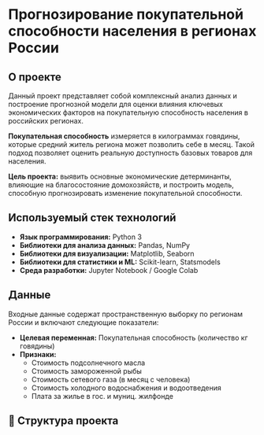# Прогнозирование покупательной способности населения в регионах России

## О проекте

Данный проект представляет собой комплексный анализ данных и построение прогнозной модели для оценки влияния ключевых экономических факторов на покупательную способность населения в российских регионах.

**Покупательная способность** измеряется в килограммах говядины, которые средний житель региона может позволить себе в месяц. Такой подход позволяет оценить реальную доступность базовых товаров для населения.

**Цель проекта:** выявить основные экономические детерминанты, влияющие на благосостояние домохозяйств, и построить модель, способную прогнозировать изменение покупательной способности.

## Используемый стек технологий

- **Язык программирования:** Python 3
- **Библиотеки для анализа данных:** Pandas, NumPy
- **Библиотеки для визуализации:** Matplotlib, Seaborn
- **Библиотеки для статистики и ML:** Scikit-learn, Statsmodels
- **Среда разработки:** Jupyter Notebook / Google Colab

## Данные

Входные данные содержат пространственную выборку по регионам России и включают следующие показатели:
- **Целевая переменная:** Покупательная способность (количество кг говядины)
- **Признаки:**
  - Стоимость подсолнечного масла
  - Стоимость замороженной рыбы
  - Стоимость сетевого газа (в месяц с человека)
  - Стоимость холодного водоснабжения и водоотведения
  - Плата за жилье в гос. и муниц. жилфонде

## 📁 Структура проекта
